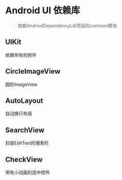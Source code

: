 # Android UI 依赖库

> 依赖AndroidDependencyLib项目的common模块

## UIKit
依赖所有的控件

## CircleImageView
圆形ImageView


## AutoLayout
自动换行布局

## SearchView
封装EditText的搜索栏

## CheckView
带有小动画的选中控件
